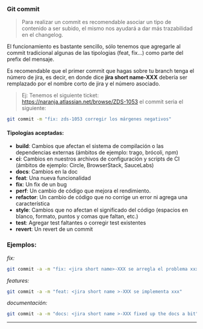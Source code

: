 
### Git commit

> Para realizar un commit es recomendable asociar un tipo de contenido a ser subido, el mismo nos ayudará a dar más trazabilidad en el changelog. 

El funcionamiento es bastante sencillo, sólo tenemos que agregarle al commit tradicional algunas de las tipologias (feat, fix...) como parte del prefix del mensaje. 

Es recomendable que el primer commit que hagas sobre tu branch tenga el número de jira, es decir, en donde dice **jira short name-XXX** debería ser remplazado por el nombre corto de jira y el número asociado.
> Ej: 
  Tenemos el siguiente ticket: https://naranja.atlassian.net/browse/ZDS-1053
  el commit seria el siguiente:
```sh
git commit -m "fix: zds-1053 corregir los márgenes negativos"
```
#### Tipologías aceptadas:

* **build**: Cambios que afectan el sistema de compilación o las dependencias externas (ámbitos de ejemplo: trago, brócoli, npm)
* **ci**: Cambios en nuestros archivos de configuración y scripts de CI (ámbitos de ejemplo: Circle, BrowserStack, SauceLabs)
* **docs**: Cambios en la doc
* **feat**: Una nueva funcionalidad
* **fix**: Un fix de un bug
* **perf**: Un cambio de código que mejora el rendimiento.
* **refactor**: Un cambio de código que no corrige un error ni agrega una característica
* **style**: Cambios que no afectan el significado del código (espacios en blanco, formato, puntos y comas que faltan, etc.)
* **test**: Agregar test faltantes o corregir test existentes
* **revert**: Un revert de un commit

### Ejemplos:

_fix:_

```sh
git commit -a -m "fix: <jira short name>-XXX se arregla el problema xxx"
```

_features:_

```sh
git commit -a -m "feat: <jira short name >-XXX se implementa xxx"
```

_documentación:_

```sh
git commit -a -m "docs: <jira short name >-XXX fixed up the docs a bit"
```
---
